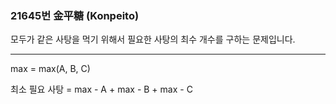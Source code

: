 ### 21645번 金平糖 (Konpeito)

모두가 같은 사탕을 먹기 위해서 필요한 사탕의 최수 개수를 구하는 문제입니다.

---

max = max(A, B, C)

최소 필요 사탕 = max - A + max - B + max - C
